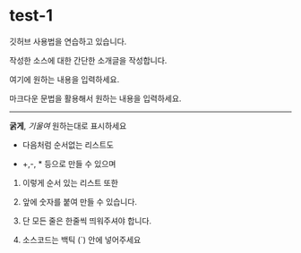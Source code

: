 # test-1
깃허브 사용법을 연습하고 있습니다.

작성한 소스에 대한 간단한 소개글을 작성합니다.

여기에 원하는 내용을 입력하세요.

마크다운 문법을 활용해서 원하는 내용을 입력하세요.

---

**굵게**, *기울여* 원하는대로 표시하세요

+ 다음처럼 순서없는 리스트도

+ +,-, * 등으로 만들 수 있으며

1. 이렇게 순서 있는 리스트 또한

2. 앞에 숫자를 붙여 만들 수 있습니다.

3. 단 모든 줄은 한줄씩 띄워주셔야 합니다.

4. 소스코드는 백틱 (`) 안에 넣어주세요
